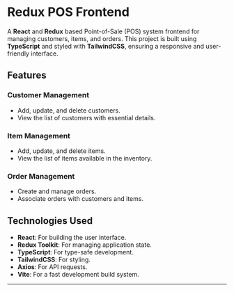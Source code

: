 # Redux POS Frontend

A **React** and **Redux** based Point-of-Sale (POS) system frontend for managing customers, items, and orders. This project is built using **TypeScript** and styled with **TailwindCSS**, ensuring a responsive and user-friendly interface.

## Features

### Customer Management
- Add, update, and delete customers.
- View the list of customers with essential details.

### Item Management
- Add, update, and delete items.
- View the list of items available in the inventory.

### Order Management
- Create and manage orders.
- Associate orders with customers and items.

## Technologies Used

- **React**: For building the user interface.
- **Redux Toolkit**: For managing application state.
- **TypeScript**: For type-safe development.
- **TailwindCSS**: For styling.
- **Axios**: For API requests.
- **Vite**: For a fast development build system.
---

